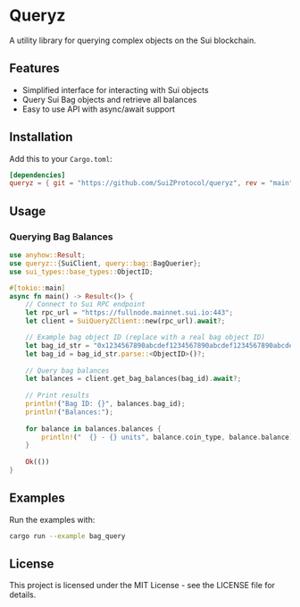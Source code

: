 # Queryz

A utility library for querying complex objects on the Sui blockchain.

## Features

- Simplified interface for interacting with Sui objects
- Query Sui Bag objects and retrieve all balances
- Easy to use API with async/await support

## Installation

Add this to your `Cargo.toml`:

```toml
[dependencies]
queryz = { git = "https://github.com/SuiZProtocol/queryz", rev = "main" }
```

## Usage

### Querying Bag Balances

```rust
use anyhow::Result;
use queryz::{SuiClient, query::bag::BagQuerier};
use sui_types::base_types::ObjectID;

#[tokio::main]
async fn main() -> Result<()> {
    // Connect to Sui RPC endpoint
    let rpc_url = "https://fullnode.mainnet.sui.io:443";
    let client = SuiQueryZClient::new(rpc_url).await?;

    // Example bag object ID (replace with a real bag object ID)
    let bag_id_str = "0x1234567890abcdef1234567890abcdef1234567890abcdef1234567890abcdef";
    let bag_id = bag_id_str.parse::<ObjectID>()?;
    
    // Query bag balances
    let balances = client.get_bag_balances(bag_id).await?;
    
    // Print results
    println!("Bag ID: {}", balances.bag_id);
    println!("Balances:");
    
    for balance in balances.balances {
        println!("  {} - {} units", balance.coin_type, balance.balance);
    }
    
    Ok(())
}
```

## Examples

Run the examples with:

```bash
cargo run --example bag_query
```

## License

This project is licensed under the MIT License - see the LICENSE file for details. 

